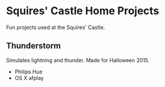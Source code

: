 # Squires' Castle Home Projects

Fun projects used at the Squires' Castle.

## Thunderstorm

Simulates lightning and thunder. Made for Halloween 2015.
- Philips Hue
- OS X afplay
